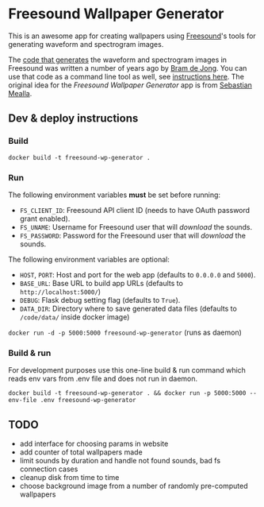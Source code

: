 # Freesound Wallpaper Generator

This is an awesome app for creating wallpapers using [Freesound](https://freesound.org)'s tools for generating waveform and spectrogram images.

The [code that generates](https://raw.githubusercontent.com/MTG/freesound/master/utils/audioprocessing/processing.py) the waveform and spectrogram images in Freesound was written a number of years ago by [Bram de Jong](https://www.linkedin.com/in/bdejong/). You can use that code as a command line tool as well, see [instructions here](https://github.com/MTG/freesound/wiki/Using-wav2png-to-generate-waveform-and-spectrogram-images). The original idea for the *Freesound Wallpaper Generator* app is from [Sebastian Mealla](https://www.linkedin.com/in/smealla/).

## Dev & deploy instructions

### Build

```docker build -t freesound-wp-generator .```

### Run

The following environment variables **must** be set before running:
 * `FS_CLIENT_ID`: Freesound API client ID (needs to have OAuth password grant enabled).
 * `FS_UNAME`: Username for Freesound user that will *download* the sounds.
 * `FS_PASSWORD`: Password for the Freesound user that will *download* the sounds.

The following environment variables are optional:
 * `HOST`, `PORT`: Host and port for the web app (defaults to  `0.0.0.0` and `5000`).
 * `BASE_URL`: Base URL to build app URLs (defaults to `http://localhost:5000/`)
 * `DEBUG`: Flask debug setting flag (defaults to `True`).
 * `DATA_DIR`: Directory where to save generated data files (defaults to `/code/data/` inside docker image)


```docker run -d -p 5000:5000 freesound-wp-generator``` (runs as daemon)

### Build & run

For development purposes use this one-line build & run command which reads env vars from .env file and does not run in daemon.

```docker build -t freesound-wp-generator . && docker run -p 5000:5000 --env-file .env freesound-wp-generator```

## TODO

* add interface for choosing params in website
* add counter of total wallpapers made
* limit sounds by duration and handle not found sounds, bad fs connection cases
* cleanup disk from time to time
* choose background image from a number of randomly pre-computed wallpapers
